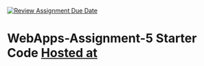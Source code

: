 [![Review Assignment Due Date](https://classroom.github.com/assets/deadline-readme-button-24ddc0f5d75046c5622901739e7c5dd533143b0c8e959d652212380cedb1ea36.svg)](https://classroom.github.com/a/7kKA03Up)
# WebApps-Assignment-5 Starter Code [Hosted at](https://44-563-webapps-f23.github.io/44563-webapps-f23-assignment5-laxminarayana2911/)

